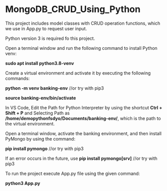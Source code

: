 # MongoDB_CRUD_Using_Python
This project includes model classes with CRUD operation functions, which we use in App.py to request user input.

Python version 3 is required fo this project.

Open a terminal window and run the following command to install Python venv:

**sudo apt install python3.8-venv**

Create a virtual environment and activate it by executing the following commands:​

**python -m venv banking-env** //or try with pip3

**source banking-env/bin/activate**

In VS Code, Edit the Path for Python Interpreter by using the shortcut **Ctrl + Shift + P** and Selecting Path as **/home/demopythonfsdyo/Documents/banking-env/**,
which is the path to the virtual environment.

Open a terminal window, activate the banking environment, and then install PyMongo by using the command:​

**pip install pymongo** //or try with pip3

If an error occurs in the future, use **pip install pymongo[srv]** //or try with pip3

To run the project execute App.py file using the given command:

**python3 App.py**
